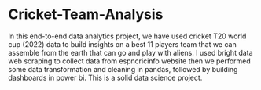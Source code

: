 # Cricket-Team-Analysis
In this end-to-end data analytics project, we have used cricket T20 world cup (2022) data to build insights on a best 11 players team that we can assemble from the earth that can go and play with aliens. I used bright data web scraping to collect data from espncricinfo website then we performed some data transformation and cleaning in pandas, followed by building dashboards in power bi. This is a solid data science project.
